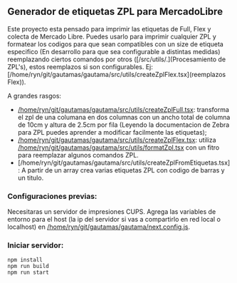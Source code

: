 ## Generador de etiquetas ZPL para MercadoLibre
Este proyecto esta pensado para imprimir las etiquetas de Full, Flex y colecta de Mercado Libre.
Puedes usarlo para imprimir cualquier ZPL y formatear los codigos para que sean compatibles con un size de etiqueta especifico (En desarrollo para que sea configurable a distintas medidas) reemplazando ciertos comandos por otros ([/src/utils/.](Procesamiento de ZPL's), estos reemplazos si son configurables. Ej:[/home/ryn/git/gautamas/gautama/src/utils/createZplFlex.tsx](reemplazos Flex)).

A grandes rasgos:
- [/home/ryn/git/gautamas/gautama/src/utils/createZplFull.tsx](createZplFull): transforma el zpl de una columana en dos columnas con un ancho total de columna de 10cm y altura de 2.5cm por fila (Leyendo la documentacion de Zebra para ZPL puedes aprender a modificar facilmente las etiquetas);
- [/home/ryn/git/gautamas/gautama/src/utils/createZplFlex.tsx](createZplFlex): utiliza [/home/ryn/git/gautamas/gautama/src/utils/formatZpl.tsx](formatZpl) con un fitro para reemplazar algunos comandos ZPL.
- [/home/ryn/git/gautamas/gautama/src/utils/createZplFromEtiquetas.tsx]: A partir de un array crea varias etiquetas ZPL con codigo de barras y un titulo.

### Configuraciones previas:
Necesitaras un servidor de impresiones CUPS.
Agrega las variables de entorno para el host (la ip del servidor si vas a compartirlo en red local o localhost) en [/home/ryn/git/gautamas/gautama/next.config.js](next.config.js).

### Iniciar servidor:
```
npm install
npm run build
npm run start
```